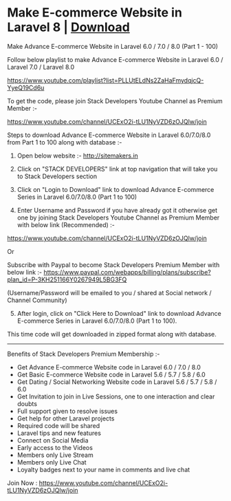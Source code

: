 # Make E-commerce Website in Laravel 8 | <a target="_blank" rel="nofollow" href="https://www.youtube.com/channel/UCExO2i-tLU1NyVZD6zOJQlw/join">Download</a>
Make Advance E-commerce Website in Laravel 6.0 / 7.0 / 8.0 (Part 1 - 100)

Follow below playlist to make Advance E-commerce Website in Laravel 6.0 / Laravel 7.0 / Laravel 8.0

https://www.youtube.com/playlist?list=PLLUtELdNs2ZaHaFmydqjcQ-YyeQ19Cd6u

To get the code, please join Stack Developers Youtube Channel as Premium Member :-

https://www.youtube.com/channel/UCExO2i-tLU1NyVZD6zOJQlw/join

Steps to download Advance E-commerce Website in Laravel 6.0/7.0/8.0 from Part 1 to 100 along with database :-

1) Open below website :-
http://sitemakers.in

2) Click on "STACK DEVELOPERS" link at top navigation that will take you to Stack Developers section

3) Click on "Login to Download" link to download Advance E-commerce Series in Laravel 6.0/7.0/8.0 (Part 1 to 100)

4) Enter Username and Password if you have already got it otherwise get one by joining Stack Developers Youtube Channel as Premium Member with below link (Recommended) :-

https://www.youtube.com/channel/UCExO2i-tLU1NyVZD6zOJQlw/join

Or 

Subscribe with Paypal to become Stack Developers Premium Member with below link :- 
https://www.paypal.com/webapps/billing/plans/subscribe?plan_id=P-3KH251166Y0267949L5BG3FQ

(Username/Password will be emailed to you / shared at Social network / Channel Community)

5) After login, click on "Click Here to Download" link to download Advance E-commerce Series in Laravel 6.0/7.0/8.0 (Part 1 to 100).

This time code will get downloaded in zipped format along with database.

------------------------------

Benefits of Stack Developers Premium Membership :-
- Get Advance E-commerce Website code in Laravel 6.0 / 7.0 / 8.0
- Get Basic E-commerce Website code in Laravel 5.6 / 5.7 / 5.8 / 6.0
- Get Dating / Social Networking Website code in Laravel 5.6 / 5.7 / 5.8 / 6.0
- Get Invitation to join in Live Sessions, one to one interaction and clear doubts
- Full support given to resolve issues 
- Get help for other Laravel projects
- Required code will be shared
- Laravel tips and new features
- Connect on Social Media
- Early access to the Videos
- Members only Live Stream
- Members only Live Chat
- Loyalty badges next to your name in comments and live chat

Join Now : https://www.youtube.com/channel/UCExO2i-tLU1NyVZD6zOJQlw/join
